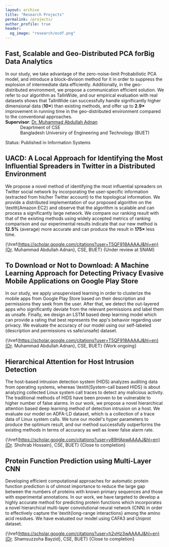 ```yaml
---
layout: archive
title: "Research Projects"
permalink: /projects/
author_profile: true
header:
  og_image: "research/ecdf.png"
---
```


Fast, Scalable and Geo-Distributed PCA forBig Data Analytics
--------
In our study, we take advantage of the zero-noise-limit Probabilistic PCA model, and introduce a block-division method for it in order to suppress the explosion of intermediate data efficiently. Additionally, in the geo-distributed environment, we propose a communication efficient solution. We refer to our algorithm as TallnWide, and our empirical evaluation with real datasets shows that TallnWide can successfully handle significantly higher dimensional data ($\mathbf{10\times}$) than existing methods, and offer up to $\mathbf{2.9\times}$ improvement in running time in the geo-distributed environment compared to the conventional approaches.
<br>
<b>Supervisor</b>: [Dr. Muhammad Abdullah Adnan](https://scholar.google.com/citations?user=T5QF918AAAAJ&hl=en)<br/>
$~~~~~~~~~~~$ Deaprtment of CSE<br/>
$~~~~~~~~~~~$ Bangladesh Universiry of Engineering and Technology (BUET)<br/>

Status: Published in Information Systems



UACD: A Local Approach for Identifying the Most Influential Spreaders in Twitter in a Distributed Environment
--------
We propose a novel method of identifying the most influential spreaders on Twitter social network by incorporating the user-specific information (extracted from his/her Twitter account) to the topological information. 
We provide a distributed implementation of our proposed algorithm on the \texttt{Amazon EC2} and observe that the algorithm is scalable and can process a significantly large network. We compare our ranking result with that of the existing methods using widely accepted metrics of ranking comparison and our experimental results indicate that our new method is $\mathbf{12.5\%}$ (average) more accurate and can produce the result in $\mathbf{175\times}$ less time.

{\href{https://scholar.google.com/citations?user=T5QF918AAAAJ&hl=en}{Dr. Muhammad Abdullah Adnan}, CSE, BUET}
{Under review at SNAM}

To Download or Not to Download: A Machine Learning Approach for Detecting Privacy Evasive Mobile Applications on Google Play Store
--------
In our study, we apply unsupervised learning in order to clusterize the mobile apps from Google Play Store based on their description and permissions they seek from the user. After that, we detect the out-layered apps who significantly deviate from the relevant permissions and  label them as unsafe. Finally, we design an LSTM based deep learning model which can provide a rating that best represents the app's behavior regarding user privacy. We evaluate the accuracy of our model using our self-labeled (description and permissions vs safe/unsafe) dataset.


{\href{https://scholar.google.com/citations?user=T5QF918AAAAJ&hl=en}{Dr. Muhammad Abdullah Adnan}, CSE, BUET}
{Work ongoing}

Hierarchical Attention for Host Intrusion Detection
--------
The host-based intrusion detection system (HIDS) analyzes auditing data from operating systems, whereas \textit{System-call based HIDS} is about analyzing collected Linux system call traces to detect any malicious activity. The traditional methods of HIDS have been proven to be vulnerable to higher number of false alarms. 
In our work, we propose a novel hierarchical attention based deep learning method of detection intrusion on a host. We evaluate our model on ADFA-LD dataset, which is a collection of a trace data of Linux system calls. We tune our model's hyper parameters to produce the optimum result, and our method successfully outperforms the existing methods in terms of accuracy as well as lower false alarm rate.

{\href{https://scholar.google.com/citations?user=y89HApwAAAAJ&hl=en}{Dr. Shohrab Hossain}, CSE, BUET}
{Close to completion}

Protein Function Prediction using Multi-Layer CNN
--------
Developing efficient computational approaches for automatic protein function prediction  is of utmost importance to reduce the large gap between the numbers of proteins with known primary sequences and those with experimental annotations. In our work, we have targeted to develop a highly accurate method for predicting protein functions which incorporates a novel hierarchical multi-layer convolutional neural network (CNN) in order to effectively capture the \textit{long-range interactions} among the amino acid residues. We have evaluated our model using CAFA3 and Uniprot dataset.

{\href{https://scholar.google.com/citations?user=h2vHz3wAAAAJ&hl=en}{Dr. Shamsuzzoha Bayzid}, CSE, BUET}
{Close to completion}





